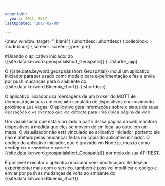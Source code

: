 ```yaml
---

copyright:
  years: 2015, 2017
lastupdated: "2017-02-09"

---
```


<!-- Attribute definitions --> 
{:new_window: target="_blank"}
{:shortdesc: .shortdesc}
{:codeblock: .codeblock}
{:screen: .screen}
{:pre: .pre}

#Usando o aplicativo iniciador do {{site.data.keyword.geospatialshort_Geospatial}}
{: #starter_app}


O {{site.data.keyword.geospatialshort_Geospatial}} inclui um aplicativo
iniciador para ser usado como modelo para experimentação e faz e envia por push mudanças para o
ambiente do {{site.data.keyword.Bluemix_short}}.
{:shortdesc}

O aplicativo iniciador usa mensagens de um broker do MQTT de demonstração para um conjunto simulado de
    dispositivos em movimento próximo a Las Vegas. O aplicativo gera informações sobre o status
    de suas operações e os eventos que ele detecta para uma única página da web.


Um visualizador que está vinculado a partir dessa página da web monitora dispositivos à medida que eles se movem de um local ao outro em um mapa. O
    visualizador não está vinculado ao aplicativo iniciador, portanto ele não é afetado pelas mudanças feitas na cópia do
    aplicativo iniciador. O código do aplicativo iniciador, que é gravado em
    Node.js, mostra como configurar e controlar o serviço {{site.data.keyword.geospatialshort_Geospatial}} por meio de sua API REST. 


É possível executar o aplicativo
iniciador sem modificação. Se desejar experimentar mais com o serviço, também é possível modificar o código e enviar por push as mudanças de volta ao ambiente do  {{site.data.keyword.Bluemix_short}}.
